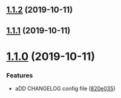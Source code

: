 ## [1.1.2](https://github.com/Jazk-Z/mini-project-server/compare/v1.1.1...v1.1.2) (2019-10-11)



## [1.1.1](https://github.com/Jazk-Z/mini-project-server/compare/v1.1.0...v1.1.1) (2019-10-11)



# [1.1.0](https://github.com/Jazk-Z/mini-project-server/compare/820e03599244593be66fa1cd7878a0f4ef4343ac...v1.1.0) (2019-10-11)


### Features

* aDD CHANGELOG config file ([820e035](https://github.com/Jazk-Z/mini-project-server/commit/820e03599244593be66fa1cd7878a0f4ef4343ac))



